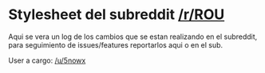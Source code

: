 # Stylesheet del subreddit [/r/ROU](https://www.reddit.com/r/ROU/ "ROU")

Aqui se vera un log de los cambios que se estan realizando en el subreddit, para seguimiento de issues/features reportarlos aqui o en el sub.

User a cargo: [/u/5nowx](https://www.reddit.com/user/5nowx/)